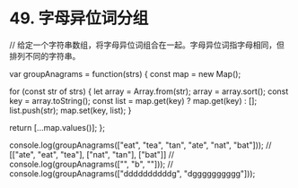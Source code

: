 # 49. 字母异位词分组

// 给定一个字符串数组，将字母异位词组合在一起。字母异位词指字母相同，但排列不同的字符串。

var groupAnagrams = function(strs) {
  const map = new Map();

  for (const str of strs) {
    let array = Array.from(str);
    array = array.sort();
    const key = array.toString();
    const list = map.get(key) ? map.get(key) : [];
    list.push(str);
    map.set(key, list); 
  }

  return [...map.values()];
};

console.log(groupAnagrams(["eat", "tea", "tan", "ate", "nat", "bat"]));
// [["ate", "eat", "tea"], ["nat", "tan"], ["bat"]]
// console.log(groupAnagrams(["", "b", ""]));
// console.log(groupAnagrams(["ddddddddddg", "dgggggggggg"]));
